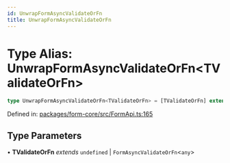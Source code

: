 ```yaml
---
id: UnwrapFormAsyncValidateOrFn
title: UnwrapFormAsyncValidateOrFn
---
```


<!-- DO NOT EDIT: this page is autogenerated from the type comments -->

# Type Alias: UnwrapFormAsyncValidateOrFn\<TValidateOrFn\>

```ts
type UnwrapFormAsyncValidateOrFn<TValidateOrFn> = [TValidateOrFn] extends [FormValidateAsyncFn<any>] ? ExtractGlobalFormError<Awaited<ReturnType<TValidateOrFn>>> : [TValidateOrFn] extends [StandardSchemaV1<any, any>] ? Record<string, StandardSchemaV1Issue[]> : undefined;
```

Defined in: [packages/form-core/src/FormApi.ts:165](https://github.com/ws-rush/form/blob/main/packages/form-core/src/FormApi.ts#L165)

## Type Parameters

• **TValidateOrFn** *extends* `undefined` \| `FormAsyncValidateOrFn`\<`any`\>
